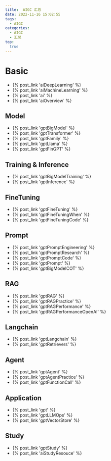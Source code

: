 ```yaml
---
title:  AIGC 汇总
date: 2022-11-16 15:02:55
tags:
  - AIGC
categories: 
  - AIGC
  - 汇总  
top:
  true
---
```


<p></p>
<!-- more -->

# Basic
+ {% post_link 'aiDeepLearning' %}
+ {% post_link 'aiMachineLearning' %}
+ {% post_link 'ai' %} 
+ {% post_link 'aiOverview' %}  

## Model
+ {% post_link 'gptBigModel' %}
+ {% post_link 'gptTransformer' %} 
+ {% post_link 'gptFamily' %}  
+ {% post_link 'gptLlama' %}   
+ {% post_link 'gptFinGPT' %}  

## Training & Inference
+ {% post_link 'gptBigModelTraining' %}
+ {% post_link 'gptInference' %}

## FineTuning
+ {% post_link 'gptFineTuning' %} 
+ {% post_link 'gptFineTuningWhen' %}  
+ {% post_link 'gptFineTuningCode' %}  

## Prompt
  + {% post_link 'gptPromptEngineering' %}
  + {% post_link 'gptPromptResearch' %}
  + {% post_link 'gptPromptCode' %}
  + {% post_link 'gptPrompt' %}
  + {% post_link 'gptBigModelCOT' %}

## RAG
+ {% post_link 'gptRAG' %}
+ {% post_link 'gptRAGPractice' %} 
+ {% post_link 'gptRAGPerformance' %}
+ {% post_link 'gptRAGPerformanceOpenAI' %} 

## Langchain
+ {% post_link 'gptLangchain' %}
+ {% post_link 'gptRetrievers' %} 

## Agent
+ {% post_link 'gptAgent' %}
+ {% post_link 'gptAgentPractice' %} 
+ {% post_link 'gptFunctionCall' %} 

## Application
+ {% post_link 'gpt' %}
+ {% post_link 'gptLLMOps' %} 
+ {% post_link 'gptVectorStore' %}

## Study
+ {% post_link 'gptStudy' %}
+ {% post_link 'aiStudyResouce' %} 























